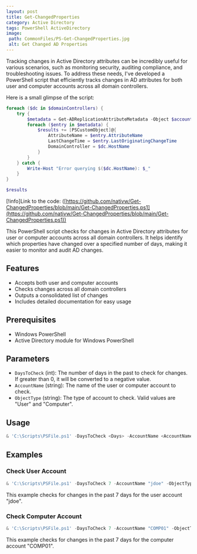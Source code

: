 ```yaml
---
layout: post
title: Get-ChangedProperties
category: Active Directory
tags: PowerShell ActiveDirectory
image:
 path: CommonFiles/PS-Get-ChangedProperties.jpg
 alt: Get Changed AD Properties
---
```

Tracking changes in Active Directory attributes can be incredibly useful for various scenarios, such as monitoring security, auditing compliance, and troubleshooting issues.
To address these needs, I've developed a PowerShell script that efficiently tracks changes in AD attributes for both user and computer accounts across all domain controllers.

Here is a small glimpse of the script:
```powershell
foreach ($dc in $domainControllers) {
    try {
        $metadata = Get-ADReplicationAttributeMetadata -Object $account.DistinguishedName -Server $dc.HostName | Where-Object {$_.LastOriginatingChangeTime -gt $date -and $_.AttributeName -ne "lastLogonTimestamp"}
        foreach ($entry in $metadata) {
            $results += [PSCustomObject]@{
                AttributeName = $entry.AttributeName
                LastChangeTime = $entry.LastOriginatingChangeTime
                DomainController = $dc.HostName
            }
        }
    } catch {
        Write-Host "Error querying $($dc.HostName): $_"
    }
}

$results
```

[!info]Link to the code: ([https://github.com/nativw/Get-ChangedProperties/blob/main/Get-ChangedProperties.ps1](https://github.com/nativw/Get-ChangedProperties/blob/main/Get-ChangedProperties.ps1))

This PowerShell script checks for changes in Active Directory attributes for user or computer accounts across all domain controllers. It helps identify which properties have changed over a specified number of days, making it easier to monitor and audit AD changes.

## Features
- Accepts both user and computer accounts
- Checks changes across all domain controllers
- Outputs a consolidated list of changes
- Includes detailed documentation for easy usage

## Prerequisites
- Windows PowerShell
- Active Directory module for Windows PowerShell

## Parameters
- `DaysToCheck` (int): The number of days in the past to check for changes. If greater than 0, it will be converted to a negative value.
- `AccountName` (string): The name of the user or computer account to check.
- `ObjectType` (string): The type of account to check. Valid values are "User" and "Computer".

## Usage
```powershell
& 'C:\Scripts\PSFile.ps1' -DaysToCheck <Days> -AccountName <AccountName> -ObjectType <User|Computer>
```

## Examples
### Check User Account
```powershell
& 'C:\Scripts\PSFile.ps1' -DaysToCheck 7 -AccountName "jdoe" -ObjectType "User"
```

This example checks for changes in the past 7 days for the user account "jdoe".


### Check Computer Account
```powershell
& 'C:\Scripts\PSFile.ps1' -DaysToCheck 7 -AccountName "COMP01" -ObjectType "Computer"
```

This example checks for changes in the past 7 days for the computer account "COMP01".
